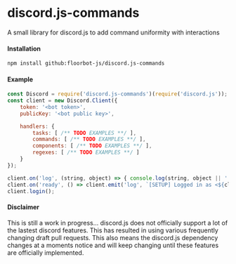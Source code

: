 # discord.js-commands

A small library for discord.js to add command uniformity with interactions

#### Installation

```bash
npm install github:floorbot-js/discord.js-commands
```

#### Example

```js
const Discord = require('discord.js-commands')(require('discord.js'));
const client = new Discord.Client({
    token: '<bot token>',
    publicKey: '<bot public key>',

    handlers: {
        tasks: [ /** TODO EXAMPLES **/ ],
        commands: [ /** TODO EXAMPLES **/ ],
        components: [ /** TODO EXAMPLES **/ ],
        regexes: [ /** TODO EXAMPLES **/ ]
    }
});

client.on('log', (string, object) => { console.log(string, object || '') });
client.on('ready', () => client.emit('log', `[SETUP] Logged in as <${client.user.tag}>`));
client.login();
```

#### Disclaimer

This is still a work in progress...
discord.js does not officially support a lot of the lastest discord features. This has resulted in using various frequently changing draft pull requests.
This also means the discord.js dependency changes at a moments notice and will keep changing until these features are officially implemented.
